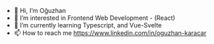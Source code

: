 - 👋 Hi, I’m Oğuzhan
- 👀 I’m interested in Frontend Web Development - (React)
- 🌱 I’m currently learning Typescript, and Vue-Svelte
- 📫 How to reach me https://www.linkedin.com/in/oguzhan-karacar
